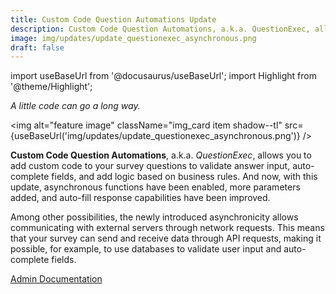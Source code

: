 ```yaml
---
title: Custom Code Question Automations Update
description: Custom Code Question Automations, a.k.a. QuestionExec, allows you to add custom code to your survey questions to validate answer input, auto-complete fields, and add logic based on business rules. And now, with this update, asynchronous functions have been enabled, more parameters added, and auto-fill response capabilities have been improved. Among other possibilities, the newly introduced asynchronicity allows communicating with external servers through network requests. This means that your survey can send and receive data through API requests, making it possible, for example, to use databases to validate user input and auto-fill fields.
image: img/updates/update_questionexec_asynchronous.png
draft: false
---
```


import useBaseUrl from '@docusaurus/useBaseUrl'; 
import Highlight from '@theme/Highlight';

<div className="align-center">
<div className="card">
<div className="card__header">

<span className="hero__subtitle"><em>

A little code can go a long way.

</em></span>

</div>
<div className="card__image">

<img alt="feature image" className="img_card item shadow--tl" src={useBaseUrl('img/updates/update_questionexec_asynchronous.png')} />
<br/>

</div>
<div className="card__body">

**Custom Code Question Automations**, a.k.a. _QuestionExec_, allows you to add custom code to your survey questions to validate answer input, auto-complete fields, and add logic based on business rules. And now, with this update, asynchronous functions have been enabled, more parameters added, and auto-fill response capabilities have been improved. 

Among other possibilities, the newly introduced asynchronicity allows communicating with external servers through network requests. This means that your survey can send and receive data through API requests, making it possible, for example, to use databases to validate user input and auto-complete fields.


</div>
<div className="card__footer text-center align-padding-center">

<a className="button button--info button--block" href="/docs/documentation/automation/surveys/question_exec">Admin Documentation</a>
<br/>


</div>
</div>
</div>
